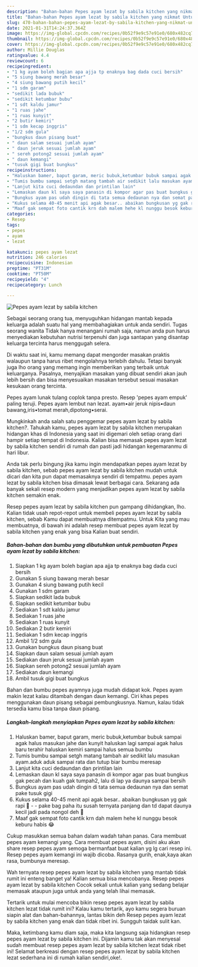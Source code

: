 ```yaml
---
description: "Bahan-bahan Pepes ayam lezat by sabila kitchen yang nikmat Untuk Jualan"
title: "Bahan-bahan Pepes ayam lezat by sabila kitchen yang nikmat Untuk Jualan"
slug: 470-bahan-bahan-pepes-ayam-lezat-by-sabila-kitchen-yang-nikmat-untuk-jualan
date: 2021-01-31T14:24:37.364Z
image: https://img-global.cpcdn.com/recipes/0b52f9e9c57e91e0/680x482cq70/pepes-ayam-lezat-by-sabila-kitchen-foto-resep-utama.jpg
thumbnail: https://img-global.cpcdn.com/recipes/0b52f9e9c57e91e0/680x482cq70/pepes-ayam-lezat-by-sabila-kitchen-foto-resep-utama.jpg
cover: https://img-global.cpcdn.com/recipes/0b52f9e9c57e91e0/680x482cq70/pepes-ayam-lezat-by-sabila-kitchen-foto-resep-utama.jpg
author: Millie Douglas
ratingvalue: 4.4
reviewcount: 6
recipeingredient:
- "1 kg ayam boleh bagian apa ajja tp enaknya bag dada cuci bersih"
- "5 siung bawang merah besar"
- "4 siung bawang putih kecil"
- "1 sdm garam"
- "sedikit lada bubuk"
- "sedikit ketumbar bubu"
- "1 sdt kaldu jamur"
- "1 ruas jahe"
- "1 ruas kunyit"
- "2 butir kemiri"
- "1 sdm kecap inggris"
- "1/2 sdm gula"
- "bungkus daun pisang buat"
- " daun salam sesuai jumlah ayam"
- " daun jeruk sesuai jumlah ayam"
- " sereh potong2 sesuai jumlah ayam"
- " daun kemangi"
- "tusuk gigi buat bungkus"
recipeinstructions:
- "Haluskan bamer, baput garam, meric bubuk,ketumbar bubuk sampai agak halus masukan jahe dan kunyit haluskan lagi sampai agak halus baru terahir haluskan kemiri sampai halus semua bumbu"
- "Tumis bumbu sampai setgh matang tambah air sedikit lalu masukan ayam.aduk aduk sampai rata dan tutup biar bumbu meresap"
- "Lanjut kita cuci dedaundan dan printilan lain"
- "Lemaskan daun kl saya saya panasin di kompor agar pas buat bungkus gak pecah dan kuah gak tumpah2, lalu di lap ya daunya sampai bersih"
- "Bungkus ayam pas udah dingin di tata semua dedaunan nya dan semat pake tusuk gigi"
- "Kukus selama 40-45 menit api agak besar.. abaikan bungkusan yg gak rapi 🤣  pake bag paha itu susah ternyata panjang dan td dapat daunya kecil jadi pada nongol deh 🙊"
- "Maaf gak sempat foto cantik krn dah malem hehe kl nunggu besok keburu habis 😂"
categories:
- Resep
tags:
- pepes
- ayam
- lezat

katakunci: pepes ayam lezat 
nutrition: 246 calories
recipecuisine: Indonesian
preptime: "PT31M"
cooktime: "PT50M"
recipeyield: "4"
recipecategory: Lunch

---
```



![Pepes ayam lezat by sabila kitchen](https://img-global.cpcdn.com/recipes/0b52f9e9c57e91e0/680x482cq70/pepes-ayam-lezat-by-sabila-kitchen-foto-resep-utama.jpg)

Sebagai seorang orang tua, menyuguhkan hidangan mantab kepada keluarga adalah suatu hal yang membahagiakan untuk anda sendiri. Tugas seorang  wanita Tidak hanya menangani rumah saja, namun anda pun harus menyediakan kebutuhan nutrisi terpenuhi dan juga santapan yang disantap keluarga tercinta harus menggugah selera.

Di waktu  saat ini, kamu memang dapat mengorder masakan praktis walaupun tanpa harus ribet mengolahnya terlebih dahulu. Tetapi banyak juga lho orang yang memang ingin memberikan yang terbaik untuk keluarganya. Pasalnya, menyajikan masakan yang dibuat sendiri akan jauh lebih bersih dan bisa menyesuaikan masakan tersebut sesuai masakan kesukaan orang tercinta. 

Pepes ayam lunak tulang coplok tanpa presto. Resep &#39;pepes ayam empuk&#39; paling teruji. Pepes ayam lembut nan lezat. ayam•air jeruk nipis•daun bawang,iris•tomat merah,dipotong•serai.

Mungkinkah anda salah satu penggemar pepes ayam lezat by sabila kitchen?. Tahukah kamu, pepes ayam lezat by sabila kitchen merupakan hidangan khas di Indonesia yang saat ini digemari oleh setiap orang dari hampir setiap tempat di Indonesia. Kalian bisa memasak pepes ayam lezat by sabila kitchen sendiri di rumah dan pasti jadi hidangan kegemaranmu di hari libur.

Anda tak perlu bingung jika kamu ingin mendapatkan pepes ayam lezat by sabila kitchen, sebab pepes ayam lezat by sabila kitchen mudah untuk dicari dan kita pun dapat memasaknya sendiri di tempatmu. pepes ayam lezat by sabila kitchen bisa dimasak lewat berbagai cara. Sekarang ada banyak sekali resep modern yang menjadikan pepes ayam lezat by sabila kitchen semakin enak.

Resep pepes ayam lezat by sabila kitchen pun gampang dihidangkan, lho. Kalian tidak usah repot-repot untuk membeli pepes ayam lezat by sabila kitchen, sebab Kamu dapat membuatnya ditempatmu. Untuk Kita yang mau membuatnya, di bawah ini adalah resep membuat pepes ayam lezat by sabila kitchen yang enak yang bisa Kalian buat sendiri.

<!--inarticleads1-->

##### Bahan-bahan dan bumbu yang dibutuhkan untuk pembuatan Pepes ayam lezat by sabila kitchen:

1. Siapkan 1 kg ayam boleh bagian apa ajja tp enaknya bag dada cuci bersih
1. Gunakan 5 siung bawang merah besar
1. Gunakan 4 siung bawang putih kecil
1. Gunakan 1 sdm garam
1. Siapkan sedikit lada bubuk
1. Siapkan sedikit ketumbar bubu
1. Sediakan 1 sdt kaldu jamur
1. Sediakan 1 ruas jahe
1. Sediakan 1 ruas kunyit
1. Sediakan 2 butir kemiri
1. Sediakan 1 sdm kecap inggris
1. Ambil 1/2 sdm gula
1. Gunakan bungkus daun pisang buat
1. Siapkan  daun salam sesuai jumlah ayam
1. Sediakan  daun jeruk sesuai jumlah ayam
1. Siapkan  sereh potong2 sesuai jumlah ayam
1. Sediakan  daun kemangi
1. Ambil tusuk gigi buat bungkus


Bahan dan bumbu pepes ayamnya juga mudah didapat kok. Pepes ayam makin lezat kalau ditambah dengan daun kemangi. Ciri khas pepes menggunakan daun pisang sebagai pembungkusnya. Namun, kalau tidak tersedia kamu bisa tanpa daun pisang. 

<!--inarticleads2-->

##### Langkah-langkah menyiapkan Pepes ayam lezat by sabila kitchen:

1. Haluskan bamer, baput garam, meric bubuk,ketumbar bubuk sampai agak halus masukan jahe dan kunyit haluskan lagi sampai agak halus baru terahir haluskan kemiri sampai halus semua bumbu
1. Tumis bumbu sampai setgh matang tambah air sedikit lalu masukan ayam.aduk aduk sampai rata dan tutup biar bumbu meresap
1. Lanjut kita cuci dedaundan dan printilan lain
1. Lemaskan daun kl saya saya panasin di kompor agar pas buat bungkus gak pecah dan kuah gak tumpah2, lalu di lap ya daunya sampai bersih
1. Bungkus ayam pas udah dingin di tata semua dedaunan nya dan semat pake tusuk gigi
1. Kukus selama 40-45 menit api agak besar.. abaikan bungkusan yg gak rapi 🤣 -  - pake bag paha itu susah ternyata panjang dan td dapat daunya kecil jadi pada nongol deh 🙊
1. Maaf gak sempat foto cantik krn dah malem hehe kl nunggu besok keburu habis 😂


Cukup masukkan semua bahan dalam wadah tahan panas. Cara membuat pepes ayam kemangi yang. Cara membuat pepes ayam, disini aku akan share resep pepes ayam semoga bermanfaat buat kalian yg lg cari resep ini. Resep pepes ayam kemangi ini wajib dicoba. Rasanya gurih, enak,kaya akan rasa, bumbunya meresap. 

Wah ternyata resep pepes ayam lezat by sabila kitchen yang mantab tidak rumit ini enteng banget ya! Kalian semua bisa mencobanya. Resep pepes ayam lezat by sabila kitchen Cocok sekali untuk kalian yang sedang belajar memasak ataupun juga untuk anda yang telah lihai memasak.

Tertarik untuk mulai mencoba bikin resep pepes ayam lezat by sabila kitchen lezat tidak rumit ini? Kalau kamu tertarik, ayo kamu segera buruan siapin alat dan bahan-bahannya, lantas bikin deh Resep pepes ayam lezat by sabila kitchen yang enak dan tidak ribet ini. Sungguh taidak sulit kan. 

Maka, ketimbang kamu diam saja, maka kita langsung saja hidangkan resep pepes ayam lezat by sabila kitchen ini. Dijamin kamu tak akan menyesal sudah membuat resep pepes ayam lezat by sabila kitchen lezat tidak ribet ini! Selamat berkreasi dengan resep pepes ayam lezat by sabila kitchen lezat sederhana ini di rumah kalian sendiri,oke!.


